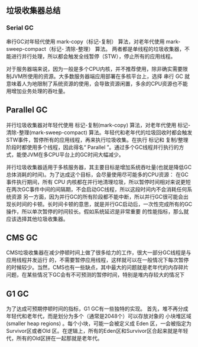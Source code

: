 ## 垃圾收集器总结

### Serial GC

串行GC对年轻代使用 mark-copy（标记-复制） 算法，对老年代使用 mark-sweep-compact（标记-
清除-整理） 算法。
两者都是单线程的垃圾收集器，不能进行并行处理，所以都会触发全线暂停（STW），停止所有的应用线程。

对于服务器端来说，因为一般是多个CPU内核，并不推荐使用，除非确实需要限制JVM所使用的资源。大多数服务器端应用部署在多核平台上，选择 串行 GC 就意味着人为地限制了系统资源的使用，会导致资源闲置，多余的CPU资源也不能用增加业务处理的吞吐量。

## Parallel GC

并行垃圾收集器对年轻代使用 标记-复制(mark-copy) 算法，对老年代使用 标记-清除-整理(mark-sweep-compact) 算法。年轻代和老年代的垃圾回收时都会触发STW事件，暂停所有的应用线程，再来执行垃圾收集。在执行 标记和 复制/整理 阶段时都使用多个线程，因此得名“ Parallel ”。通过多个GC线程并行执行的方式，能使JVM在多CPU平台上的GC时间大幅减少。

并行垃圾收集器适用于多核服务器，其主要目标是增加系统吞吐量(也就是降低GC总体消耗的时间)。为了达成这个目标，会尽量使用尽可能多的CPU资源：
在GC事件执行期间，所有 CPU 内核都在并行地清理垃圾，所以暂停时间相对来说更短
在两次GC事件中间的间隔期，不会启动GC线程，所以这段时间内不会消耗任何系统资源
另一方面，因为并行GC的所有阶段都不能中断，所以并行GC很可能会出现长时间的卡顿。长时间卡顿的意思，就是并行GC启动后，一次性完成所有的GC操作，所以单次暂停的时间较长。假如系统延迟是非常重要
的性能指标，那么就应该选择其他垃圾收集器。

## CMS GC

CMS垃圾收集器在减少停顿时间上做了很多给力的工作，很大一部分GC线程是与应用线程并发运行
的，不需要暂停应用线程，这样就可以在一般情况下每次暂停的时候较少。当然，CMS也有一些缺点，其中最大的问题就是老年代的内存碎片问题，在某些情况下GC会有不可预测的暂停时间，特别是堆内存较大的情况下



## G1 GC

为了达成可预期停顿时间的指标，G1 GC有一些独特的实现。
首先，堆不再分成年轻代和老年代，而是划分为多个（通常是2048个）可以存放对象的 小块堆区域
(smaller heap regions) 。每个小块，可能一会被定义成 Eden 区，一会被指定为 Survivor区或者Old
区。在逻辑上，所有的Eden区和Survivor区合起来就是年轻代，所有的Old区拼在一起那就是老年代。

